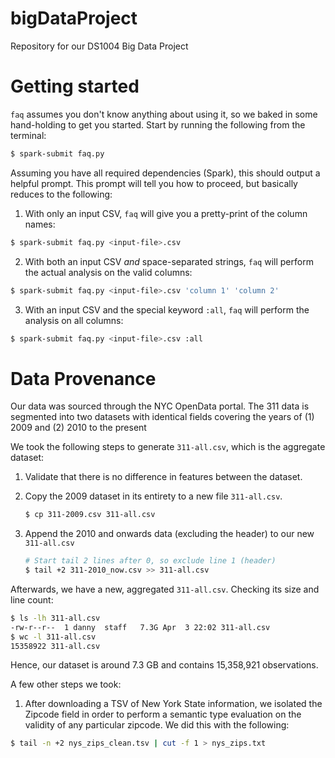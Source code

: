 # bigDataProject
Repository for our DS1004 Big Data Project

# Getting started
`faq` assumes you don't know anything about using it, so we baked in some hand-holding to get you started. Start by running the following from the terminal:

```bash
$ spark-submit faq.py
```

Assuming you have all required dependencies (Spark), this should output a helpful prompt. This prompt will tell you how to proceed, but basically reduces to the following:

1. With only an input CSV, `faq` will give you a pretty-print of the column names:

  ```bash
  $ spark-submit faq.py <input-file>.csv
  ```

2. With both an input CSV *and* space-separated strings, `faq` will perform the actual analysis on the valid columns:

  ```bash
  $ spark-submit faq.py <input-file>.csv 'column 1' 'column 2'
  ```

3. With an input CSV and the special keyword `:all`, `faq` will perform the analysis on all columns:

  ```bash
  $ spark-submit faq.py <input-file>.csv :all
  ```

# Data Provenance

Our data was sourced through the NYC OpenData portal. The 311 data is segmented into two datasets with identical fields covering the years of (1) 2009 and (2) 2010 to the present

We took the following steps to generate `311-all.csv`, which is the aggregate dataset:

1. Validate that there is no difference in features between the dataset.

2. Copy the 2009 dataset in its entirety to a new file `311-all.csv`.

	```bash
	$ cp 311-2009.csv 311-all.csv
	```
3. Append the 2010 and onwards data (excluding the header) to our new `311-all.csv`

	```bash
	# Start tail 2 lines after 0, so exclude line 1 (header)
	$ tail +2 311-2010_now.csv >> 311-all.csv
	```

Afterwards, we have a new, aggregated `311-all.csv`. Checking its size and line count:

```bash
$ ls -lh 311-all.csv
-rw-r--r--  1 danny  staff   7.3G Apr  3 22:02 311-all.csv
$ wc -l 311-all.csv
15358922 311-all.csv
```

Hence, our dataset is around 7.3 GB and contains 15,358,921 observations.

A few other steps we took:

1. After downloading a TSV of New York State information, we isolated the Zipcode field in order to perform a semantic type evaluation on the validity of any particular zipcode. We did this with the following:

```bash
$ tail -n +2 nys_zips_clean.tsv | cut -f 1 > nys_zips.txt 
```
